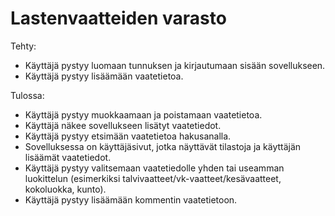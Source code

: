 # Lastenvaatteiden varasto

Tehty:
- Käyttäjä pystyy luomaan tunnuksen ja kirjautumaan sisään sovellukseen.
- Käyttäjä pystyy lisäämään vaatetietoa.

Tulossa:
- Käyttäjä pystyy muokkaamaan ja poistamaan vaatetietoa.
- Käyttäjä näkee sovellukseen lisätyt vaatetiedot.
- Käyttäjä pystyy etsimään vaatetietoa hakusanalla.
- Sovelluksessa on käyttäjäsivut, jotka näyttävät tilastoja ja käyttäjän lisäämät vaatetiedot.
- Käyttäjä pystyy valitsemaan vaatetiedolle yhden tai useamman luokittelun (esimerkiksi talvivaatteet/vk-vaatteet/kesävaatteet, kokoluokka, kunto).
- Käyttäjä pystyy lisäämään kommentin vaatetietoon.
